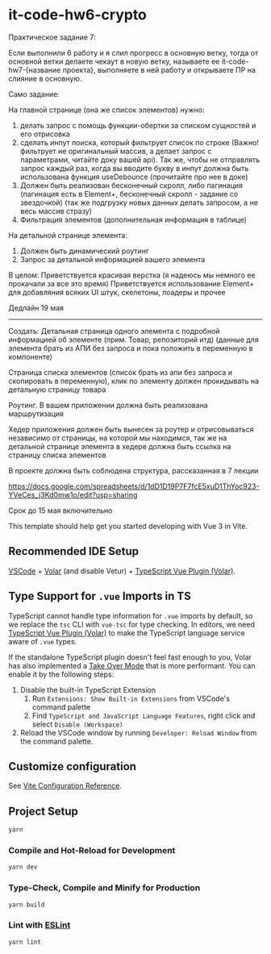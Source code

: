 # it-code-hw6-crypto

Практическое задание 7:

Если выполнили 6 работу и я слил прогресс в основную ветку, тогда от основной ветки делаете чекаут в новую ветку, называете ее it-code-hw7-{название проекта}, выполняете в ней работу и открываете ПР на слияние в основную.

Само задание:

На главной странице (она же список элементов) нужно:

1. делать запрос с помощь функции-обертки за списком сущностей и его отрисовка
2. сделать инпут поиска, который фильтрует список по строке (Важно! фильтрует не оригинальный массив, а делает запрос с параметрами, читайте доку вашей api). Так же, чтобы не отправлять запрос каждый раз, когда вы вводите букву в инпут должна быть использована функция useDebounce (прочитайте про нее в доке)
3. Должен быть реализован бесконечный скролл, либо пагинация (пагинация есть в Element+, бесконечный скролл - задание со звездочкой) (так же подгрузку новых данных делать запросом, а не весь массив стразу)
4. Фильтрация элементов (дополнительная информация в таблице)

На детальной странице элемента:

1. Должен быть динамический роутинг
2. Запрос за детальной информацией вашего элемента

В целом:
Приветствуется красивая верстка (я надеюсь мы немного ее прокачали за все это время)
Приветствуется использование Element+ для добавляния всяких UI штук, скелетоны, лоадеры и прочее

Дедлайн 19 мая

---

Создать:
Детальная страница одного элемента с подробной информацией об элементе (прим. Товар, репозиторий итд) (данные для элемента брать из АПИ без запроса и пока положить в переменную в компоненте)

Страница списка элементов (список брать из апи без запроса и скопировать в переменную), клик по элементу должен прокидывать на детальную страницу товара

Роутинг. В вашем приложении должна быть реализована маршрутизация

Хедер приложения должен быть вынесен за роутер и отрисовываться независимо от страницы, на которой мы находимся, так же на детальной странице элемента в хедере должна быть ссылка на страницу списка элементов

В проекте должна быть соблюдена структура, рассказанная в 7 лекции

https://docs.google.com/spreadsheets/d/1dD1D19P7F7fcE5xuD1ThYoc923-YVeCes_j3Kd0mw1o/edit?usp=sharing

Срок до 15 мая включительно

This template should help get you started developing with Vue 3 in Vite.

## Recommended IDE Setup

[VSCode](https://code.visualstudio.com/) + [Volar](https://marketplace.visualstudio.com/items?itemName=Vue.volar) (and disable Vetur) + [TypeScript Vue Plugin (Volar)](https://marketplace.visualstudio.com/items?itemName=Vue.vscode-typescript-vue-plugin).

## Type Support for `.vue` Imports in TS

TypeScript cannot handle type information for `.vue` imports by default, so we replace the `tsc` CLI with `vue-tsc` for type checking. In editors, we need [TypeScript Vue Plugin (Volar)](https://marketplace.visualstudio.com/items?itemName=Vue.vscode-typescript-vue-plugin) to make the TypeScript language service aware of `.vue` types.

If the standalone TypeScript plugin doesn't feel fast enough to you, Volar has also implemented a [Take Over Mode](https://github.com/johnsoncodehk/volar/discussions/471#discussioncomment-1361669) that is more performant. You can enable it by the following steps:

1. Disable the built-in TypeScript Extension
   1. Run `Extensions: Show Built-in Extensions` from VSCode's command palette
   2. Find `TypeScript and JavaScript Language Features`, right click and select `Disable (Workspace)`
2. Reload the VSCode window by running `Developer: Reload Window` from the command palette.

## Customize configuration

See [Vite Configuration Reference](https://vitejs.dev/config/).

## Project Setup

```sh
yarn
```

### Compile and Hot-Reload for Development

```sh
yarn dev
```

### Type-Check, Compile and Minify for Production

```sh
yarn build
```

### Lint with [ESLint](https://eslint.org/)

```sh
yarn lint
```
